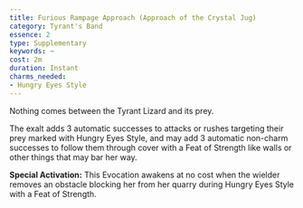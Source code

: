 ```yaml
---
title: Furious Rampage Approach (Approach of the Crystal Jug)
category: Tyrant's Band
essence: 2
type: Supplementary
keywords: ~
cost: 2m
duration: Instant
charms_needed:
- Hungry Eyes Style
---
```


Nothing comes between the Tyrant Lizard and its prey.

The exalt adds 3 automatic successes to attacks or rushes targeting their prey marked with Hungry Eyes Style, and may add 3 automatic non-charm successes to follow them through cover with a Feat of Strength like walls or other things that may bar her way.

**Special Activation:** This Evocation awakens at no cost when the wielder removes an obstacle blocking her from her quarry during Hungry Eyes Style with a Feat of Strength.
